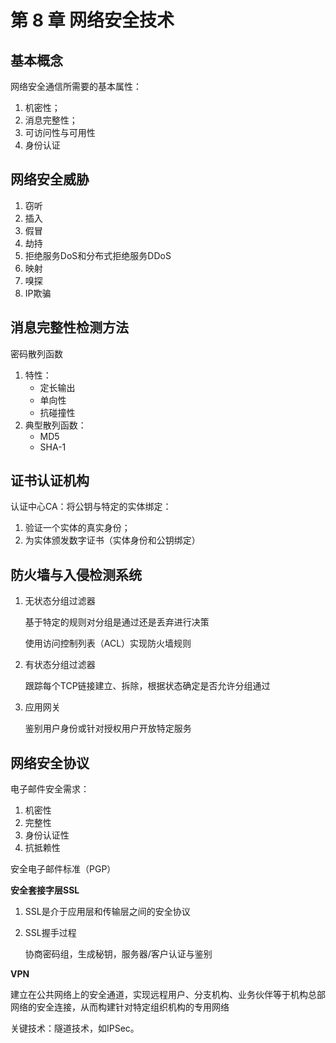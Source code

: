 # 第 8 章 网络安全技术

## 基本概念

网络安全通信所需要的基本属性：

1. 机密性；
2. 消息完整性；
3. 可访问性与可用性
4. 身份认证



## 网络安全威胁

1. 窃听
2. 插入
3. 假冒
4. 劫持
5. 拒绝服务DoS和分布式拒绝服务DDoS
6. 映射
7. 嗅探
8. IP欺骗



## 消息完整性检测方法

密码散列函数

1. 特性：
   * 定长输出
   * 单向性
   * 抗碰撞性
2. 典型散列函数：
   * MD5
   * SHA-1



## 证书认证机构

认证中心CA：将公钥与特定的实体绑定：

1. 验证一个实体的真实身份；
2. 为实体颁发数字证书（实体身份和公钥绑定）



## 防火墙与入侵检测系统

1. 无状态分组过滤器

   基于特定的规则对分组是通过还是丢弃进行决策

   使用访问控制列表（ACL）实现防火墙规则

2. 有状态分组过滤器

   跟踪每个TCP链接建立、拆除，根据状态确定是否允许分组通过

3. 应用网关

   鉴别用户身份或针对授权用户开放特定服务



## 网络安全协议

电子邮件安全需求：

1. 机密性
2. 完整性
3. 身份认证性
4. 抗抵赖性

安全电子邮件标准（PGP）



**安全套接字层SSL**

1. SSL是介于应用层和传输层之间的安全协议

2. SSL握手过程

   协商密码组，生成秘钥，服务器/客户认证与鉴别



**VPN**

建立在公共网络上的安全通道，实现远程用户、分支机构、业务伙伴等于机构总部网络的安全连接，从而构建针对特定组织机构的专用网络

关键技术：隧道技术，如IPSec。



